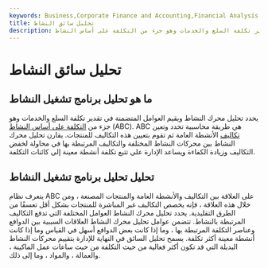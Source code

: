 ```yaml
---
keywords: Business,Corporate Finance and Accounting,Financial Analysis
title: تحليل سائق النشاط
description: يحدد تحليل محرك النشاط ويقيم العوامل المتضمنة في تقدير تكلفة السلع والخدمات وهو جزء من التكلفة على أساس النشاط.
---
```


# تحليل سائق النشاط
## ما هو تحليل برنامج تشغيل النشاط

يحدد تحليل محرك النشاط ويقيم العوامل المتضمنة في تقدير تكلفة السلع والخدمات وهو جزء من [التكلفة على أساس النشاط](/abc) (ABC). ABC هي طريقة محاسبية تحدد وتعين [تكاليف](/activity-cost-driver) الأنشطة العامة ثم تقوم بتعيين هذه التكاليف للمنتجات. يقارن تحليل محرك النشاط بين محركات النشاط المختلفة والتكاليف المرتبطة بها في محاولة لخفض التكاليف وزيادة الكفاءة ويساعد الإدارة على تتبع تكلفة أنشطة معينة إلى كائنات التكلفة.

## تحليل تحليل برنامج تشغيل النشاط

يتعرف نظام ABC على العلاقة بين التكاليف والأنشطة العامة والمنتجات المصنعة ، ومن خلال هذه العلاقة ، فإنه يخصص التكاليف غير المباشرة للمنتجات بشكل أقل تعسفًا من الطرق التقليدية. يحدد تحليل محرك النشاط العوامل المختلفة التي تدفع التكاليف المرتبطة بالنشاط. تتضمن عوامل تحليل محرك النشاط العلاقات السببية بين الدوافع وعناصر التكلفة المرتبطة بها ، وما إذا كانت بعض الدوافع أسهل في القياس وما إذا كانت أنشطة معينة أكثر تكلفة. يسمح تحليل السائق في النهاية للإدارة بتقييم محركات النشاط البديلة التي قد تكون أكثر فعالية من حيث التكلفة من حيث ساعات عمل الماكينة ، والعمالة ، والمواد ، وما إلى ذلك.

